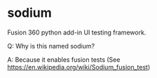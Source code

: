 # sodium
Fusion 360 python add-in UI testing framework.

Q: Why is this named sodium?

A: Because it enables fusion tests (See https://en.wikipedia.org/wiki/Sodium_fusion_test)
